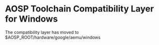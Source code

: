 # AOSP Toolchain Compatibility Layer for Windows

The compatibility layer has moved to $AOSP_ROOT/hardware/google/aemu/windows
